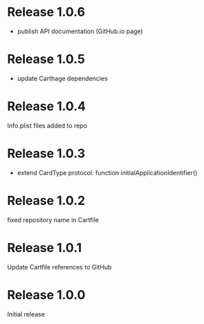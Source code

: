 # Release 1.0.6
- publish API documentation (GitHub.io page)

# Release 1.0.5
- update Carthage dependencies

# Release 1.0.4
Info.plist files added to repo

# Release 1.0.3
- extend CardType protocol: function initialApplicationIdentifier()

# Release 1.0.2
fixed repository name in Cartfile

# Release 1.0.1
Update Cartfile references to GitHub

# Release 1.0.0
Initial release

